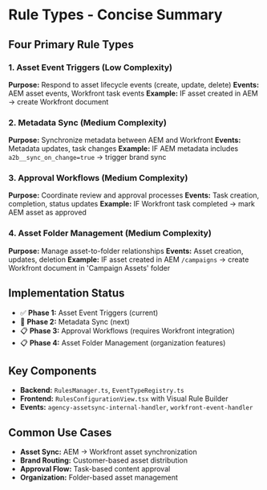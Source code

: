 # Rule Types - Concise Summary

## Four Primary Rule Types

### 1. Asset Event Triggers (Low Complexity)
**Purpose:** Respond to asset lifecycle events (create, update, delete)
**Events:** AEM asset events, Workfront task events
**Example:** IF asset created in AEM → create Workfront document

### 2. Metadata Sync (Medium Complexity)
**Purpose:** Synchronize metadata between AEM and Workfront
**Events:** Metadata updates, task changes
**Example:** IF AEM metadata includes `a2b__sync_on_change=true` → trigger brand sync

### 3. Approval Workflows (Medium Complexity)
**Purpose:** Coordinate review and approval processes
**Events:** Task creation, completion, status updates
**Example:** IF Workfront task completed → mark AEM asset as approved

### 4. Asset Folder Management (Medium Complexity)
**Purpose:** Manage asset-to-folder relationships
**Events:** Asset creation, updates, deletion
**Example:** IF asset created in AEM `/campaigns` → create Workfront document in 'Campaign Assets' folder

## Implementation Status
- ✅ **Phase 1:** Asset Event Triggers (current)
- 🔄 **Phase 2:** Metadata Sync (next)
- 📋 **Phase 3:** Approval Workflows (requires Workfront integration)
- 📋 **Phase 4:** Asset Folder Management (organization features)

## Key Components
- **Backend:** `RulesManager.ts`, `EventTypeRegistry.ts`
- **Frontend:** `RulesConfigurationView.tsx` with Visual Rule Builder
- **Events:** `agency-assetsync-internal-handler`, `workfront-event-handler`

## Common Use Cases
- **Asset Sync:** AEM → Workfront asset synchronization
- **Brand Routing:** Customer-based asset distribution
- **Approval Flow:** Task-based content approval
- **Organization:** Folder-based asset management



